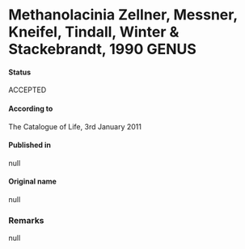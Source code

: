 # Methanolacinia Zellner, Messner, Kneifel, Tindall, Winter & Stackebrandt, 1990 GENUS

#### Status
ACCEPTED

#### According to
The Catalogue of Life, 3rd January 2011

#### Published in
null

#### Original name
null

### Remarks
null